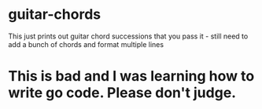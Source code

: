 # guitar-chords

This just prints out guitar chord successions that you pass it - still need to add a bunch of chords and format multiple lines 

# This is bad and I was learning how to write go code.  Please don't judge.
